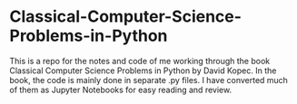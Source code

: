# Classical-Computer-Science-Problems-in-Python

This is a repo for the notes and code of me working through the book 
Classical Computer Science Problems in Python by David Kopec.
In the book, the code is mainly done in separate .py files.
I have converted much of them as Jupyter Notebooks for easy reading and review.
